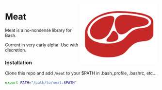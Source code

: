 <a href="https://travisaw.com"><img src="logo.svg?raw=true" height="200" align="right"></a>
# Meat
Meat is a no-nonsense library for Bash.

Current in very early alpha. Use with discretion.

### Installation
Clone this repo and add `/meat` to your $PATH in .bash_profile, .bashrc, etc...

```bash
export PATH="/path/to/meat:$PATH"
```

